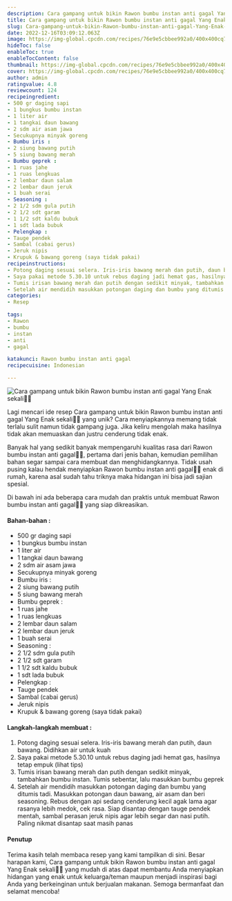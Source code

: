 ```yaml
---
description: Cara gampang untuk bikin Rawon bumbu instan anti gagal Yang Enak sekali"
title: Cara gampang untuk bikin Rawon bumbu instan anti gagal Yang Enak sekali
slug: Cara-gampang-untuk-bikin-Rawon-bumbu-instan-anti-gagal-Yang-Enak-sekali
date: 2022-12-16T03:09:12.063Z
image: https://img-global.cpcdn.com/recipes/76e9e5cbbee992a0/400x400cq70/photo.jpg
hideToc: false
enableToc: true
enableTocContent: false
thumbnail: https://img-global.cpcdn.com/recipes/76e9e5cbbee992a0/400x400cq70/photo.jpg
cover: https://img-global.cpcdn.com/recipes/76e9e5cbbee992a0/400x400cq70/photo.jpg
author: admin
ratingvalue: 4.8
reviewcount: 124
recipeingredient:
- 500 gr daging sapi
- 1 bungkus bumbu instan
- 1 liter air
- 1 tangkai daun bawang
- 2 sdm air asam jawa
- Secukupnya minyak goreng
- Bumbu iris :
- 2 siung bawang putih
- 5 siung bawang merah
- Bumbu geprek :
- 1 ruas jahe
- 1 ruas lengkuas
- 2 lembar daun salam
- 2 lembar daun jeruk
- 1 buah serai
- Seasoning :
- 2 1/2 sdm gula putih
- 2 1/2 sdt garam
- 1 1/2 sdt kaldu bubuk
- 1 sdt lada bubuk
- Pelengkap :
- Tauge pendek
- Sambal (cabai gerus)
- Jeruk nipis
- Krupuk & bawang goreng (saya tidak pakai)
recipeinstructions:
- Potong daging sesuai selera. Iris-iris bawang merah dan putih, daun bawang. Didihkan air untuk kuah
- Saya pakai metode 5.30.10 untuk rebus daging jadi hemat gas, hasilnya tetap empuk (lihat tips)
- Tumis irisan bawang merah dan putih dengan sedikit minyak, tambahkan bumbu instan. Tumis sebentar, lalu masukkan bumbu geprek
- Setelah air mendidih masukkan potongan daging dan bumbu yang ditumis tadi. Masukkan potongan daun bawang, air asam dan beri seasoning. Rebus dengan api sedang cenderung kecil agak lama agar rasanya lebih medok, cek rasa. Siap disantap dengan tauge pendek mentah, sambal perasan jeruk nipis agar lebih segar dan nasi putih. Paling nikmat disantap saat masih panas
categories:
- Resep

tags:
- Rawon
- bumbu
- instan
- anti
- gagal

katakunci: Rawon bumbu instan anti gagal
recipecuisine: Indonesian

---
```


![Cara gampang untuk bikin Rawon bumbu instan anti gagal Yang Enak sekali👩‍🍳](https://img-global.cpcdn.com/recipes/76e9e5cbbee992a0/400x400cq70/photo.jpg)

Lagi mencari ide resep Cara gampang untuk bikin Rawon bumbu instan anti gagal Yang Enak sekali👩‍🍳 yang unik? Cara menyiapkannya memang tidak terlalu sulit namun tidak gampang juga. Jika keliru mengolah maka hasilnya tidak akan memuaskan dan justru cenderung tidak enak.

Banyak hal yang sedikit banyak mempengaruhi kualitas rasa dari Rawon bumbu instan anti gagal👩‍🍳, pertama dari jenis bahan, kemudian pemilihan bahan segar sampai cara membuat dan menghidangkannya. Tidak usah pusing kalau hendak menyiapkan Rawon bumbu instan anti gagal👩‍🍳 enak di rumah, karena asal sudah tahu triknya maka hidangan ini bisa jadi sajian spesial.

Di bawah ini ada beberapa cara mudah dan praktis untuk membuat Rawon bumbu instan anti gagal👩‍🍳 yang siap dikreasikan.

<!--inarticleads1-->

#### Bahan-bahan :

- 500 gr daging sapi
- 1 bungkus bumbu instan
- 1 liter air
- 1 tangkai daun bawang
- 2 sdm air asam jawa
- Secukupnya minyak goreng
- Bumbu iris :
- 2 siung bawang putih
- 5 siung bawang merah
- Bumbu geprek :
- 1 ruas jahe
- 1 ruas lengkuas
- 2 lembar daun salam
- 2 lembar daun jeruk
- 1 buah serai
- Seasoning :
- 2 1/2 sdm gula putih
- 2 1/2 sdt garam
- 1 1/2 sdt kaldu bubuk
- 1 sdt lada bubuk
- Pelengkap :
- Tauge pendek
- Sambal (cabai gerus)
- Jeruk nipis
- Krupuk & bawang goreng (saya tidak pakai)

<!--inarticleads2-->

#### Langkah-langkah membuat :

1. Potong daging sesuai selera. Iris-iris bawang merah dan putih, daun bawang. Didihkan air untuk kuah
1. Saya pakai metode 5.30.10 untuk rebus daging jadi hemat gas, hasilnya tetap empuk (lihat tips)
1. Tumis irisan bawang merah dan putih dengan sedikit minyak, tambahkan bumbu instan. Tumis sebentar, lalu masukkan bumbu geprek
1. Setelah air mendidih masukkan potongan daging dan bumbu yang ditumis tadi. Masukkan potongan daun bawang, air asam dan beri seasoning. Rebus dengan api sedang cenderung kecil agak lama agar rasanya lebih medok, cek rasa. Siap disantap dengan tauge pendek mentah, sambal perasan jeruk nipis agar lebih segar dan nasi putih. Paling nikmat disantap saat masih panas

#### Penutup

Terima kasih telah membaca resep yang kami tampilkan di sini. Besar harapan kami, Cara gampang untuk bikin Rawon bumbu instan anti gagal Yang Enak sekali👩‍🍳 yang mudah di atas dapat membantu Anda menyiapkan hidangan yang enak untuk keluarga/teman maupun menjadi inspirasi bagi Anda yang berkeinginan untuk berjualan makanan. Semoga bermanfaat dan selamat mencoba!